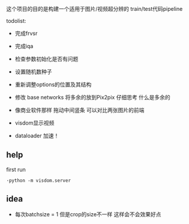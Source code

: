 这个项目的目的是构建一个适用于图片/视频超分辨的
train/test代码pipeline


todolist:

* 完成frvsr

* 完成iqa

* 检查参数初始化是否有问题

* 设置随机数种子

* 重新调整options的位置及其结构

* 修改 base networks  将多余的放到Pix2pix   仔细思考 什么是多余的

* 像商业软件那样 拖动中间竖条 可以对比两张图片的前端

* visdom显示视频

* dataloader 加速！


## help

first run 

`·python -m visdom.server`



## idea

* 每次batchsize = 1  但是crop的size不一样 这样会不会效果好点


